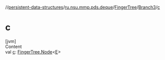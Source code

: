 //[persistent-data-structures](../../../index.md)/[ru.nsu.mmp.pds.deque](../../index.md)/[FingerTree](../index.md)/[Branch3](index.md)/[c](c.md)



# c  
[jvm]  
Content  
val [c](c.md): [FingerTree.Node](../-node/index.md)<[E](index.md)>  



